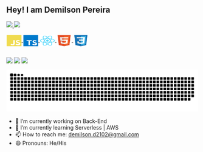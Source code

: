 ## Hey! I am Demilson Pereira
 <div>
  <a href="https://github.com/DemilsonPereira">
  <img height="180em" src="https://github-readme-stats.vercel.app/api?username=demilsonpereira&show_icons=true&theme=dracula&include_all_commits=true&count_private=true"/>
  <img height="180em" src="https://github-readme-stats.vercel.app/api/top-langs/?username=demilsonpereira&layout=compact&langs_count=7&theme=dracula"/>
</div>
<div style="display: inline_block"><br>
  <img align="center" alt="Demilson-Js" height="30" width="40" src="https://raw.githubusercontent.com/devicons/devicon/master/icons/javascript/javascript-plain.svg">
  <img align="center" alt="Demilson-Ts" height="30" width="40" src="https://raw.githubusercontent.com/devicons/devicon/master/icons/typescript/typescript-plain.svg">
  <img align="center" alt="Demilson-React" height="30" width="40" src="https://raw.githubusercontent.com/devicons/devicon/master/icons/react/react-original.svg">
  <img align="center" alt="Demilson-HTML" height="30" width="40" src="https://raw.githubusercontent.com/devicons/devicon/master/icons/html5/html5-original.svg">
  <img align="center" alt="Demilson-CSS" height="30" width="40" src="https://raw.githubusercontent.com/devicons/devicon/master/icons/css3/css3-original.svg">
<!--   <img align="center" alt="Demilson-Node" height="30" width="40" src="href=""> -->
  <i class="devicon-nodejs-plain colored"></i>

</div>
  
  ##
 
<div> 
   <a href="https://www.linkedin.com/in/demilson-pereira-2a6926170?lipi=urn%3Ali%3Apage%3Ad_flagship3_profile_view_base_contact_details%3BnrnbLkxbQICiFwh2cFrzRg%3D%3D" target="_blank"><img src="https://img.shields.io/badge/-LinkedIn-%230077B5?style=for-the-badge&logo=linkedin&logoColor=white" target="_blank"></a> 
 <a href="https://discord.gg/zWUxrShSRJ" target="_blank"><img src="https://img.shields.io/badge/Discord-7289DA?style=for-the-badge&logo=discord&logoColor=white" target="_blank"></a> 
  <a href = "mailto:demilson.d2102@gmail.com"><img src="https://img.shields.io/badge/-Gmail-%23333?style=for-the-badge&logo=gmail&logoColor=white" target="_blank"></a>
 
 
  ![Snake animation](https://github.com/demilsonpereira/demilsonpereira/blob/output/github-contribution-grid-snake.svg)
 
</div>

- 🔭 I’m currently working on Back-End
- 🌱 I’m currently learning Serverless | AWS 
- 📫 How to reach me: demilson.d2102@gmail.com
- 😄 Pronouns: He/His

